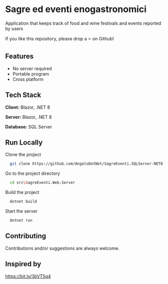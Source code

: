 # Sagre ed eventi enogastronomici
Application that keeps track of food and wine festivals and events reported by users

If you like this repository, please drop a ⭐ on Github!

## Features

- No server required
- Portable program
- Cross platform


## Tech Stack

**Client:** Blazor, .NET 8

**Server:** Blazor, .NET 8

**Database:** SQL Server


## Run Locally

Clone the project

```bash
  git clone https://github.com/AngeloDotNet/SagreEventi.SQLServer-NET8.git
```

Go to the project directory

```bash
  cd src\SagreEventi.Web.Server
```

Build the project

```bash
  dotnet build
```

Start the server

```bash
  dotnet run
```


## Contributing
Contributions and/or suggestions are always welcome.


## Inspired by
https://bit.ly/3bVT5q4

